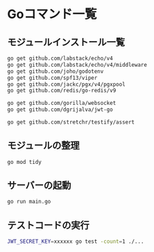 # Goコマンド一覧

## モジュールインストール一覧

```bash
go get github.com/labstack/echo/v4
go get github.com/labstack/echo/v4/middleware
go get github.com/joho/godotenv
go get github.com/spf13/viper
go get github.com/jackc/pgx/v4/pgxpool
go get github.com/redis/go-redis/v9

go get github.com/gorilla/websocket
go get github.com/dgrijalva/jwt-go

go get github.com/stretchr/testify/assert
```

## モジュールの整理

```bash
go mod tidy
```

## サーバーの起動

```bash
go run main.go
```

## テストコードの実行

```bash
JWT_SECRET_KEY=xxxxxx go test -count=1 ./...
```